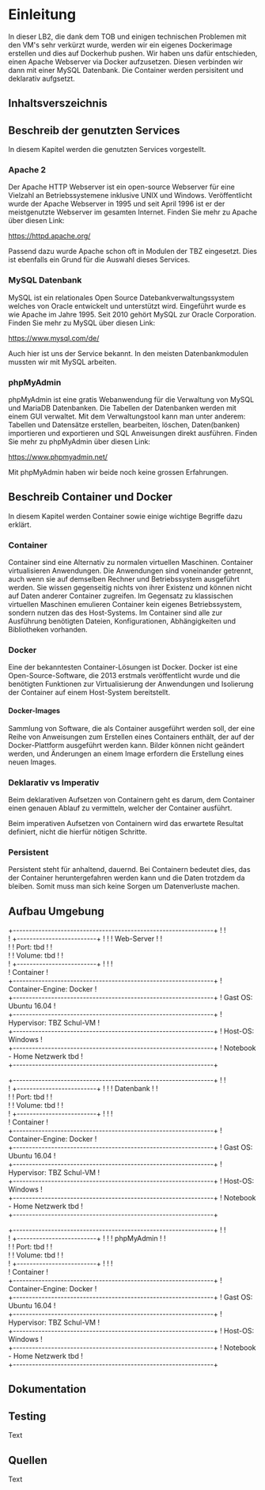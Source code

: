 # Einleitung

In dieser LB2, die dank dem TOB und einigen technischen Problemen mit den VM's sehr verkürzt wurde, werden wir ein eigenes Dockerimage erstellen und dies auf Dockerhub pushen. Wir haben uns dafür entschieden, einen Apache Webserver via Docker aufzusetzen. Diesen verbinden wir dann mit einer MySQL Datenbank. Die Container werden persisitent und deklarativ aufgsetzt. 

## Inhaltsverszeichnis

## Beschreib der genutzten Services
In diesem Kapitel werden die genutzten Services vorgestellt.
### Apache 2
Der Apache HTTP Webserver ist ein open-source Webserver für eine Vielzahl an Betriebssystemene inklusive UNIX und Windows. Veröffentlicht wurde der Apache Webserver in 1995 und seit April 1996 ist er der meistgenutzte Webserver im gesamten Internet. Finden Sie mehr zu Apache über diesen Link:

https://httpd.apache.org/


Passend dazu wurde Apache schon oft in Modulen der TBZ eingesetzt. Dies ist ebenfalls ein Grund für die Auswahl dieses Services. 

### MySQL Datenbank
MySQL ist ein relationales Open Source Datebankverwaltungssystem welches von Oracle entwickelt und unterstützt wird. Eingeführt wurde es wie Apache im Jahre 1995. Seit 2010 gehört MySQL zur Oracle Corporation. Finden Sie mehr zu MySQL über diesen Link:

https://www.mysql.com/de/


Auch hier ist uns der Service bekannt. In den meisten Datenbankmodulen mussten wir mit MySQL arbeiten. 

### phpMyAdmin
phpMyAdmin ist eine gratis Webanwendung für die Verwaltung von MySQL und MariaDB Datenbanken. Die Tabellen der Datenbanken werden mit einem GUI verwaltet. Mit dem Verwaltungstool kann man unter anderem: Tabellen und Datensätze erstellen, bearbeiten, löschen, Daten(banken) importieren und exportieren und SQL Anweisungen direkt ausführen. Finden Sie mehr zu phpMyAdmin über diesen Link:

https://www.phpmyadmin.net/

Mit phpMyAdmin haben wir beide noch keine grossen Erfahrungen. 
## Beschreib Container und Docker
In diesem Kapitel werden Container sowie einige wichtige Begriffe dazu erklärt. 
### Container
Container sind eine Alternativ zu normalen virtuellen Maschinen. Container virtualisieren Anwendungen. Die Anwendungen sind voneinander getrennt, auch wenn sie auf demselben Rechner und Betriebssystem ausgeführt werden. Sie wissen gegenseitig nichts von ihrer Existenz und können nicht auf Daten anderer Container zugreifen. Im Gegensatz zu klassischen virtuellen Maschinen emulieren Container kein eigenes Betriebssystem, sondern nutzen das des Host-Systems. Im Container sind alle zur Ausführung benötigten Dateien, Konfigurationen, Abhängigkeiten und Bibliotheken vorhanden.
### Docker
Eine der bekanntesten Container-Lösungen ist Docker. Docker ist eine Open-Source-Software, die 2013 erstmals veröffentlicht wurde und die benötigten Funktionen zur Virtualisierung der Anwendungen und Isolierung der Container auf einem Host-System bereitstellt.

#### Docker-Images
Sammlung von Software, die als Container ausgeführt werden soll, der eine Reihe von Anweisungen zum Erstellen eines Containers enthält, der auf der Docker-Plattform ausgeführt werden kann. Bilder können nicht geändert werden, und Änderungen an einem Image erfordern die Erstellung eines neuen Images.

### Deklarativ vs Imperativ
Beim deklarativen Aufsetzen von Containern geht es darum, dem Container einen genauen Ablauf zu vermitteln, welcher der Container ausführt. 

Beim imperativen Aufsetzen von Containern wird das erwartete Resultat definiert, nicht die hierfür nötigen Schritte. 
### Persistent
Persistent steht für anhaltend, dauernd. Bei Containern bedeutet dies, das der Container heruntergefahren werden kann und die Daten trotzdem da bleiben. Somit muss man sich keine Sorgen um Datenverluste machen. 


## Aufbau Umgebung



+---------------------------------------------------------------+
!                                                               !	
!    +-------------------------+                                !
!    ! Web-Server              !                                !       
!    ! Port: tbd               !                                !       
!    ! Volume: tbd             !                                !       
!    +-------------------------+                                !
!                                                               !	
! Container                                                     !	
+---------------------------------------------------------------+
! Container-Engine: Docker                                      !	
+---------------------------------------------------------------+
! Gast OS: Ubuntu 16.04                                         !	
+---------------------------------------------------------------+
! Hypervisor: TBZ Schul-VM                                      !	
+---------------------------------------------------------------+
! Host-OS: Windows                                              !	
+---------------------------------------------------------------+
! Notebook - Home Netzwerk tbd                                  !                 
+---------------------------------------------------------------+



+---------------------------------------------------------------+
!                                                               !	
!    +-------------------------+                                !
!    ! Datenbank               !                                !       
!    ! Port: tbd               !                                !       
!    ! Volume: tbd             !                                !       
!    +-------------------------+                                !
!                                                               !	
! Container                                                     !	
+---------------------------------------------------------------+
! Container-Engine: Docker                                      !	
+---------------------------------------------------------------+
! Gast OS: Ubuntu 16.04                                         !	
+---------------------------------------------------------------+
! Hypervisor: TBZ Schul-VM                                      !	
+---------------------------------------------------------------+
! Host-OS: Windows                                              !	
+---------------------------------------------------------------+
! Notebook - Home Netzwerk tbd                                  !                 
+---------------------------------------------------------------+



+---------------------------------------------------------------+
!                                                               !	
!    +-------------------------+                                !
!    ! phpMyAdmin               !                                !       
!    ! Port: tbd               !                                !       
!    ! Volume: tbd             !                                !       
!    +-------------------------+                                !
!                                                               !	
! Container                                                     !	
+---------------------------------------------------------------+
! Container-Engine: Docker                                      !	
+---------------------------------------------------------------+
! Gast OS: Ubuntu 16.04                                         !	
+---------------------------------------------------------------+
! Hypervisor: TBZ Schul-VM                                      !	
+---------------------------------------------------------------+
! Host-OS: Windows                                              !	
+---------------------------------------------------------------+
! Notebook - Home Netzwerk tbd                                  !                 
+---------------------------------------------------------------+


## Dokumentation

## Testing

Text

## Quellen

Text
